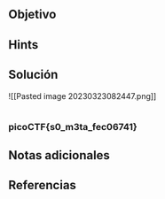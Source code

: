 ## Objetivo
## Hints
## Solución
![[Pasted image 20230323082447.png]]


```bash

```

### picoCTF{s0_m3ta_fec06741}
## Notas adicionales
## Referencias
